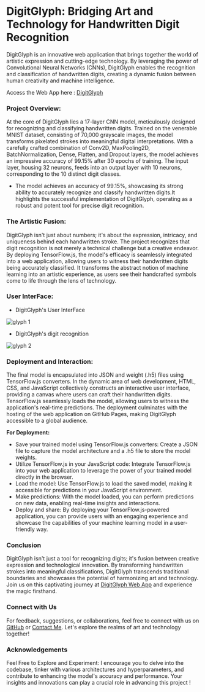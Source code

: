 # DigitGlyph: Bridging Art and Technology for Handwritten Digit Recognition

DigitGlyph is an innovative web application that brings together the world of artistic expression and cutting-edge technology. By leveraging the power of Convolutional Neural Networks (CNNs), DigitGlyph enables the recognition and classification of handwritten digits, creating a dynamic fusion between human creativity and machine intelligence.


Access the Web App here : [DigitGlyph](https://gokul-raja84.github.io/DigitGlyph/)

### Project Overview:


At the core of DigitGlyph lies a 17-layer CNN model, meticulously designed for recognizing and classifying handwritten digits. Trained on the venerable MNIST dataset, consisting of 70,000 grayscale images, the model transforms pixelated strokes into meaningful digital interpretations. With a carefully crafted combination of Conv2D, MaxPooling2D, BatchNormalization, Dense, Flatten, and Dropout layers, the model achieves an impressive accuracy of 99.15% after 30 epochs of training. The input layer, housing 32 neurons, feeds into an output layer with 10 neurons, corresponding to the 10 distinct digit classes.
- The model achieves an accuracy of 99.15%, showcasing its strong ability to accurately recognize and classify handwritten digits.It highlights the successful implementation of DigitGlyph, operating as a robust and potent tool for precise digit recognition.

### The Artistic Fusion:

DigitGlyph isn't just about numbers; it's about the expression, intricacy, and uniqueness behind each handwritten stroke. The project recognizes that digit recognition is not merely a technical challenge but a creative endeavor. By deploying TensorFlow.js, the model's efficacy is seamlessly integrated into a web application, allowing users to witness their handwritten digits being accurately classified. It transforms the abstract notion of machine learning into an artistic experience, as users see their handcrafted symbols come to life through the lens of technology.

### User InterFace:

- DigitGlyph's User InterFace 

![glyph 1](https://github.com/Gokul-Raja84/DigitGlyph--Handwritten_Digit_Recognition_Web_App/assets/106546785/8c406110-bd4a-49eb-835a-bc15b5d3c8ef)



- DigitGlyph's digit recognition

![glyph 2](https://github.com/Gokul-Raja84/DigitGlyph--Handwritten_Digit_Recognition_Web_App/assets/106546785/d43a9853-298f-4309-a741-19ba1aab0ca5)




### Deployment and Interaction:

The final model is encapsulated into JSON and weight (.h5) files using TensorFlow.js converters. In the dynamic area of web development, HTML, CSS, and JavaScript collectively constructs an interactive user interface, providing a canvas where users can craft their handwritten digits. TensorFlow.js seamlessly loads the model, allowing users to witness the application's real-time predictions. The deployment culminates with the hosting of the web application on GitHub Pages, making DigitGlyph accessible to a global audience.

**For Deployment:**
- Save your trained model using TensorFlow.js converters: Create a JSON file to capture the model architecture and a .h5 file to store the model weights.
- Utilize TensorFlow.js in your JavaScript code: Integrate TensorFlow.js into your web application to leverage the power of your trained model directly in the browser.
- Load the model: Use TensorFlow.js to load the saved model, making it accessible for predictions in your JavaScript environment.
- Make predictions: With the model loaded, you can perform predictions on new data, enabling real-time insights and interactions.
- Deploy and share: By deploying your TensorFlow.js-powered application, you can provide users with an engaging experience and showcase the capabilities of your machine learning model in a user-friendly way.

### Conclusion

DigitGlyph isn't just a tool for recognizing digits; it's fusion between creative expression and technological innovation. By transforming handwritten strokes into meaningful classifications, DigitGlyph transcends traditional boundaries and showcases the potential of harmonizing art and technology. Join us on this captivating journey at [DigitGlyph Web App](https://gokul-raja84.github.io/DigitGlyph/) and experience the magic firsthand.


### Connect with Us

For feedback, suggestions, or collaborations, feel free to connect with us on [GitHub](https://github.com/Gokul-Raja84) or [Contact Me](mailto:gokulraja840@gmail.com). Let's explore the realms of art and technology together!


### Acknowledgements

Feel Free to Explore and Experiment: I encourage you to delve into the codebase, tinker with various architectures and hyperparameters, and contribute to enhancing the model's accuracy and performance. Your insights and innovations can play a crucial role in advancing this project !

